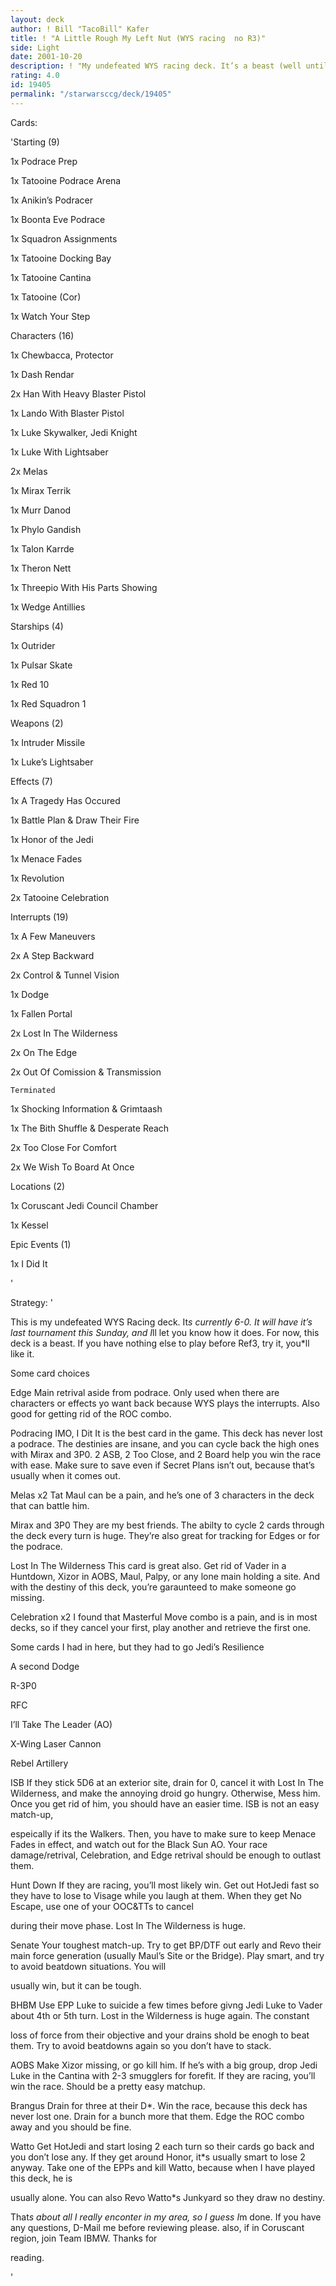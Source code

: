 ```yaml
---
layout: deck
author: ! Bill "TacoBill" Kafer
title: ! "A Little Rough My Left Nut (WYS racing  no R3)"
side: Light
date: 2001-10-20
description: ! "My undefeated WYS racing deck. It’s a beast (well until R3)."
rating: 4.0
id: 19405
permalink: "/starwarsccg/deck/19405"
---
```

Cards: 

'Starting (9)

1x Podrace Prep

1x Tatooine Podrace Arena

1x Anikin&#8217;s Podracer

1x Boonta Eve Podrace

1x Squadron Assignments

1x Tatooine Docking Bay

1x Tatooine Cantina

1x Tatooine (Cor)

1x Watch Your Step


Characters (16)

1x Chewbacca, Protector

1x Dash Rendar

2x Han With Heavy Blaster Pistol

1x Lando With Blaster Pistol

1x Luke Skywalker, Jedi Knight

1x Luke With Lightsaber

2x Melas

1x Mirax Terrik

1x Murr Danod

1x Phylo Gandish

1x Talon Karrde

1x Theron Nett

1x Threepio With His Parts Showing

1x Wedge Antillies


Starships (4)

1x Outrider

1x Pulsar Skate

1x Red 10

1x Red Squadron 1


Weapons (2)

1x Intruder Missile

1x Luke&#8217;s Lightsaber


Effects (7)

1x A Tragedy Has Occured

1x Battle Plan & Draw Their Fire

1x Honor of the Jedi

1x Menace Fades

1x Revolution

2x Tatooine Celebration


Interrupts (19)

1x A Few Maneuvers

2x A Step Backward

2x Control & Tunnel Vision

1x Dodge

1x Fallen Portal

2x Lost In The Wilderness

2x On The Edge

2x Out Of Comission & Transmission

	Terminated

1x Shocking Information & Grimtaash

1x The Bith Shuffle & Desperate Reach

2x Too Close For Comfort

2x We Wish To Board At Once


Locations (2)

1x Coruscant Jedi Council Chamber

1x Kessel


Epic Events (1)

1x I Did It

'

Strategy: '

This is my undefeated WYS Racing deck. It*s currently 6-0. It will have it&#8217;s last tournament this Sunday, and I*ll let you know how it does. For now, this deck is a beast. If you have nothing else to play before Ref3, try it, you*ll like it.


Some card choices 


Edge Main retrival aside from podrace. Only used when there are characters or effects yo want back because WYS plays the interrupts. Also good for getting rid of the ROC combo. 


Podracing IMO, I Dit It is the best card in the game. This deck has never lost a podrace. The destinies are insane, and you can cycle back the high ones with Mirax and 3P0. 2 ASB, 2 Too Close, and 2 Board help you win the race with ease. Make sure to save even if Secret Plans isn&#8217;t out, because that&#8217;s usually when it comes out. 


Melas x2 Tat Maul can be a pain, and he&#8217;s one of 3 characters in the deck that can battle him. 


Mirax and 3P0 They are my best friends. The abilty to cycle 2 cards through the deck every turn is huge. They&#8217;re also great for tracking for Edges or for the podrace. 


Lost In The Wilderness This card is great also. Get rid of Vader in a Huntdown, Xizor in AOBS, Maul, Palpy, or any lone main holding a site. And with the destiny of this deck, you&#8217;re garaunteed to make someone go missing. 


Celebration x2 I found that Masterful Move combo is a pain, and is in most decks, so if they cancel your first, play another and retrieve the first one. 


Some cards I had in here, but they had to go Jedi&#8217;s Resilience

A second Dodge

R-3P0

RFC

I&#8217;ll Take The Leader (AO)

X-Wing Laser Cannon

Rebel Artillery



ISB If they stick 5D6 at an exterior site, drain for 0, cancel it with Lost In The Wilderness, and make the annoying droid go hungry. Otherwise, Mess him. Once you get rid of him, you should have an easier time. ISB is not an easy match-up,

espeically if its the Walkers. Then, you have to make sure to keep Menace Fades in effect, and watch out for the Black Sun AO. Your race damage/retrival, Celebration, and Edge retrival should be enough to outlast them. 


Hunt Down If they are racing, you&#8217;ll most likely win. Get out HotJedi fast so they have to lose to Visage while you laugh at them. When they get No Escape, use one of your OOC&TTs to cancel

during their move phase. Lost In The Wilderness is huge. 


Senate Your toughest match-up. Try to get BP/DTF out early and Revo their main force generation (usually Maul&#8217;s Site or the Bridge). Play smart, and try to avoid beatdown situations. You will

usually win, but it can be tough.


BHBM Use EPP Luke to suicide a few times before givng Jedi Luke to Vader about 4th or 5th turn. Lost in the Wilderness is huge again. The constant

loss of force from their objective and your drains shold be enogh to beat them. Try to avoid beatdowns again so you don&#8217;t have to stack.


AOBS Make Xizor missing, or go kill him. If he&#8217;s with a big group, drop Jedi Luke in the Cantina with 2-3 smugglers for forefit. If they are racing, you&#8217;ll win the race. Should be a pretty easy matchup. 


Brangus Drain for three at their D*. Win the race, because this deck has never lost one. Drain for a bunch more that them. Edge the ROC combo away and you should be fine.


Watto Get HotJedi and start losing 2 each turn so their cards go back and you don&#8217;t lose any. If they get around Honor, it*s usually smart to lose 2 anyway. Take one of the EPPs and kill Watto, because when I have played this deck, he is

usually alone. You can also Revo Watto*s Junkyard so they draw no destiny.


That*s about all I really enconter in my area, so I guess I*m done. If you have any questions, D-Mail me before reviewing please. also, if in Coruscant region, join Team IBMW. Thanks for

reading.


'
